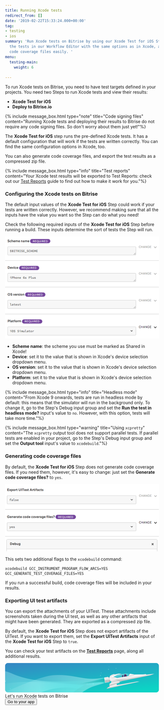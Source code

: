 ```yaml
---
title: Running Xcode tests
redirect_from: []
date: '2019-02-22T15:33:24.000+00:00'
tag:
- testing
- ios
summary: 'Run Xcode tests on Bitrise by using our Xcode Test for iOS Step. Configure
  the tests in our Workflow Editor with the same options as in Xcode, and generate
  code coverage files easily. '
menu:
  testing-main:
    weight: 6

---
```

To run Xcode tests on Bitrise, you need to have test targets defined in your projects. You need two Steps to run Xcode tests and view their results:

* **Xcode Test for iOS**
* **Deploy to Bitrise.io**

{% include message_box.html type="note" title="Code signing files" content="Running Xcode tests and deploying their results to Bitrise do not require any code signing files. So don't worry about them just yet!"%}

The **Xcode Test for iOS** step runs the pre-defined Xcode tests. It has a default configuration that will work if the tests are written correctly. You can find the same configuration options in Xcode, too.

You can also generate code coverage files, and export the test results as a compressed zip file.

{% include message_box.html type="info" title="Test reports" content="Your Xcode test results will be exported to Test Reports: check out our [Test Reports](/testing/test-reports/) guide to find out how to make it work for you."%}

### Configuring the Xcode tests on Bitrise

The default input values of the **Xcode Test for iOS** Step could work if your tests are written correctly. However, we recommend making sure that all the inputs have the value you want so the Step can do what you need!

Check the following required inputs of the **Xcode Test for iOS** Step before running a build. These inputs determine the sort of tests the Step will run.

![](/img/xcode-test-input.png)

* **Scheme name**: the scheme you use must be marked as Shared in Xcode!
* **Device**: set it to the value that is shown in Xcode's device selection dropdown menu.
* **OS version**: set it to the value that is shown in Xcode's device selection dropdown menu.
* **Platform**: set it to the value that is shown in Xcode's device selection dropdown menu.

{% include message_box.html type="info" title="Headless mode" content="From Xcode 9 onwards, tests are run in headless mode by default: this means that the simulator will run in the background only. To change it, go to the Step's Debug input group and set the **Run the test in headless mode?** input's value to `no`. However, with this option, tests will take more time."%}

{% include message_box.html type="warning" title="Using `xcpretty`" content="The `xcpretty` output tool does not support parallel tests. If parallel tests are enabled in your project, go to the Step's Debug input group and set the **Output tool** input's value to `xcodebuild`."%}

### Generating code coverage files

By default, the **Xcode Test for iOS** Step does not generate code coverage files. If you need them, however, it's easy to change: just set the **Generate code coverage files?** to `yes`.

![](/img/code-coverage.png)

This sets two additional flags to the `xcodebuild` command:

    xcodebuild GCC_INSTRUMENT_PROGRAM_FLOW_ARCS=YES GCC_GENERATE_TEST_COVERAGE_FILES=YES

If you run a successful build, code coverage files will be included in your results.

### Exporting UI test artifacts

You can export the attachments of your UITest. These attachments include screenshots taken during the UI test, as well as any other artifacts that might have been generated. They are exported as a compressed zip file.

By default, the **Xcode Test for iOS** Step does not export artifacts of the UITest. If you want to export them, set the **Export UITest Artifacts** input of the **Xcode Test for iOS** Step to `true`.

You can check your test artifacts on the [**Test Reports**](/testing/test-reports/) page, along all additional results.

<div class="banner">
	<img src="/assets/images/banner-bg-888x170.png" style="border: none;">
	<div class="deploy-text">Let's run Xcode tests on Bitrise</div>
	<a target="_blank" href="https://app.bitrise.io/dashboard/builds"><button class="button">Go to your app</button></a>
</div>